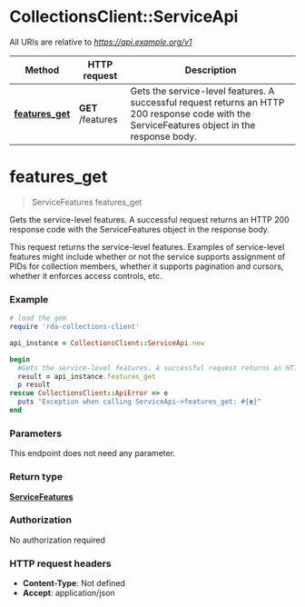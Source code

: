 # CollectionsClient::ServiceApi

All URIs are relative to *https://api.example.org/v1*

Method | HTTP request | Description
------------- | ------------- | -------------
[**features_get**](ServiceApi.md#features_get) | **GET** /features | Gets the service-level features. A successful request returns an HTTP 200 response code with the ServiceFeatures object in the response body.


# **features_get**
> ServiceFeatures features_get

Gets the service-level features. A successful request returns an HTTP 200 response code with the ServiceFeatures object in the response body.

This request returns the service-level features. Examples of service-level features might include whether or not the service supports assignment of PIDs for collection members, whether it supports pagination and cursors, whether it enforces  access controls, etc.

### Example
```ruby
# load the gem
require 'rda-collections-client'

api_instance = CollectionsClient::ServiceApi.new

begin
  #Gets the service-level features. A successful request returns an HTTP 200 response code with the ServiceFeatures object in the response body.
  result = api_instance.features_get
  p result
rescue CollectionsClient::ApiError => e
  puts "Exception when calling ServiceApi->features_get: #{e}"
end
```

### Parameters
This endpoint does not need any parameter.

### Return type

[**ServiceFeatures**](ServiceFeatures.md)

### Authorization

No authorization required

### HTTP request headers

 - **Content-Type**: Not defined
 - **Accept**: application/json



